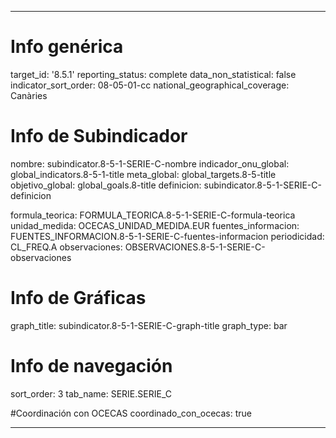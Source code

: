 ---

# Info genérica
target_id: '8.5.1'
reporting_status: complete
data_non_statistical: false
indicator_sort_order: 08-05-01-cc
national_geographical_coverage: Canàries

# Info de Subindicador
nombre: subindicator.8-5-1-SERIE-C-nombre
indicador_onu_global: global_indicators.8-5-1-title
meta_global: global_targets.8-5-title
objetivo_global: global_goals.8-title
definicion: subindicator.8-5-1-SERIE-C-definicion

formula_teorica: FORMULA_TEORICA.8-5-1-SERIE-C-formula-teorica
unidad_medida: OCECAS_UNIDAD_MEDIDA.EUR
fuentes_informacion: FUENTES_INFORMACION.8-5-1-SERIE-C-fuentes-informacion
periodicidad: CL_FREQ.A
observaciones: OBSERVACIONES.8-5-1-SERIE-C-observaciones
# Info de Gráficas
graph_title: subindicator.8-5-1-SERIE-C-graph-title
graph_type: bar

# Info de navegación
sort_order: 3
tab_name: SERIE.SERIE_C

#Coordinación con OCECAS
coordinado_con_ocecas: true

---